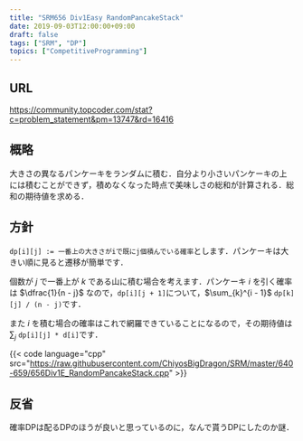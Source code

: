 ```yaml
---
title: "SRM656 Div1Easy RandomPancakeStack"
date: 2019-09-03T12:00:00+09:00
draft: false
tags: ["SRM", "DP"]
topics: ["CompetitiveProgramming"]
---
```


## URL
https://community.topcoder.com/stat?c=problem_statement&pm=13747&rd=16416

## 概略
大きさの異なるパンケーキをランダムに積む．自分より小さいパンケーキの上には積むことができず，積めなくなった時点で美味しさの総和が計算される．総和の期待値を求める．

## 方針
`dp[i][j] := 一番上の大きさがiで既にj個積んでいる確率`とします．パンケーキは大きい順に見ると遷移が簡単です．

個数が $j$ で一番上が $k$ である山に積む場合を考えます．パンケーキ $i$ を引く確率は $\dfrac{1}{n - j}$ なので，`dp[i][j + 1]`について，$\sum_{k}^{i - 1}$  `dp[k][j] / (n - j)`です．

また $i$ を積む場合の確率はこれで網羅できていることになるので，その期待値は $\sum_{j}$ `dp[i][j] * d[i]`です．

{{< code language="cpp" src="https://raw.githubusercontent.com/ChiyosBigDragon/SRM/master/640-659/656Div1E_RandomPancakeStack.cpp" >}}

## 反省
確率DPは配るDPのほうが良いと思っているのに，なんで貰うDPにしたのか謎．